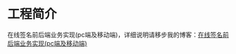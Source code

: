# 工程简介

在线签名前后端业务实现(pc端及移动端)，详细说明请移步我的博客：[在线签名前后端业务实现(pc端及移动端)](https://www.cnblogs.com/caoleiCoding/p/14320717.html)

